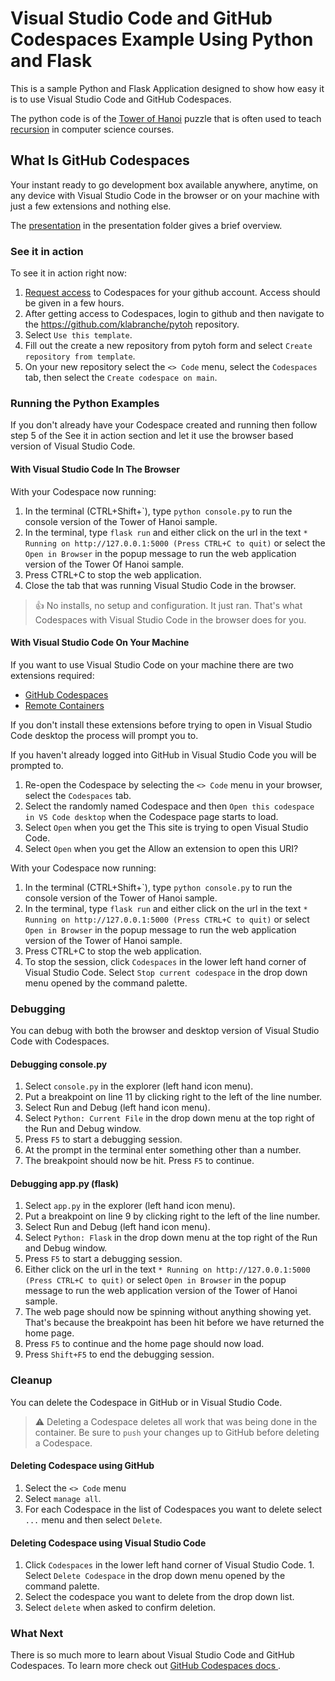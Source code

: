 # Visual Studio Code and GitHub Codespaces Example Using Python and Flask

This is a sample Python and Flask Application designed to show how easy it is to use Visual Studio Code and GitHub Codespaces.

The python code is of the [Tower of Hanoi](https://en.wikipedia.org/wiki/Tower_of_Hanoi) puzzle that is often used to teach [recursion](https://en.wikipedia.org/wiki/Recursion) in computer science courses.

## What Is GitHub Codespaces

Your instant ready to go development box available anywhere, anytime, on any device with Visual Studio Code in the browser or on your machine with just a few extensions and nothing else.

The [presentation](presentation/GithubCodespaces.pdf) in the presentation folder gives a brief overview. 

### See it in action

To see it in action right now:

1. [Request access](https://github.com/features/codespaces) to Codespaces for your github account.  Access should be given in a few hours.
1. After getting access to Codespaces, login to github and then navigate to the https://github.com/klabranche/pytoh repository.
1. Select `Use this template`.
1. Fill out the create a new repository from pytoh form and select `Create repository from template`.
1. On your new repository select the `<> Code` menu, select the `Codespaces` tab, then select the `Create codespace on main`.


### Running the Python Examples

If you don't already have your Codespace created and running then follow step 5 of the See it in action section and let it use the browser based version  of Visual Studio Code.

#### With Visual Studio Code In The Browser

With your Codespace now running:

1. In the terminal (CTRL+Shift+\`), type `python console.py` to run the console version of the Tower of Hanoi sample.
1. In the terminal, type `flask run` and either click on the url in the text `* Running on http://127.0.0.1:5000 (Press CTRL+C to quit)` or select the `Open in Browser` in the popup message to run the web application version of the Tower Of Hanoi sample.
1. Press CTRL+C to stop the web application.
1. Close the tab that was running Visual Studio Code in the browser.

>:thumbsup: No installs, no setup and configuration.  It just ran.  That's what Codespaces with Visual Studio Code in the browser does for you.

#### With Visual Studio Code On Your Machine
If you want to use Visual Studio Code on your machine there are two extensions required:

* [GitHub Codespaces](https://marketplace.visualstudio.com/items?itemName=GitHub.codespaces)
* [Remote Containers](https://marketplace.visualstudio.com/items?itemName=ms-vscode-remote.remote-containers)

If you don't install these extensions before trying to open in Visual Studio Code desktop the process will prompt you to.

If you haven't already logged into GitHub in Visual Studio Code you will be prompted to.

1. Re-open the Codespace by selecting the `<> Code` menu in your browser, select the `Codespaces` tab.
1. Select the randomly named Codespace and then `Open this codespace in VS Code desktop` when the Codespace page starts to load.
1. Select `Open` when you get the This site is trying to open Visual Studio Code.
1. Select `Open` when you get the Allow an extension to open this URI?

With your Codespace now running:

1. In the terminal (CTRL+Shift+\`), type `python console.py` to run the console version of the Tower of Hanoi sample.
1. In the terminal, type `flask run` and either click on the url in the text `* Running on http://127.0.0.1:5000 (Press CTRL+C to quit)` or select `Open in Browser` in the popup message to run the web application version of the Tower of Hanoi sample.
1. Press CTRL+C to stop the web application.
1. To stop the session, click `Codespaces` in the lower left hand corner of Visual Studio Code.  Select `Stop current codespace` in the drop down menu opened by the command palette.
 
### Debugging

You can debug with both the browser and desktop version of Visual Studio Code with Codespaces.

#### Debugging console.py 

1. Select `console.py` in the explorer (left hand icon menu).
1. Put a breakpoint on line 11 by clicking right to the left of the line number.
1. Select Run and Debug (left hand icon menu).
1. Select `Python: Current File` in the drop down menu at the top right of the Run and Debug window.
1. Press `F5` to start a debugging session.
1. At the prompt in the terminal enter something other than a number.
1. The breakpoint should now be hit.  Press `F5` to continue.

#### Debugging app.py (flask)

1. Select `app.py` in the explorer (left hand icon menu).
1. Put a breakpoint on line 9 by clicking right to the left of the line number.
1. Select Run and Debug (left hand icon menu).
1. Select `Python: Flask` in the drop down menu at the top right of the Run and Debug window.
1. Press `F5` to start a debugging session.
1. Either click on the url in the text `* Running on http://127.0.0.1:5000 (Press CTRL+C to quit)` or select `Open in Browser` in the popup message to run the web application version of the Tower of Hanoi sample.
1. The web page should now be spinning without anything showing yet.  That's because the breakpoint has been hit before we have returned the home page.
1. Press `F5` to continue and the home page should now load.
1. Press `Shift+F5` to end the debugging session.


### Cleanup

You can delete the Codespace in GitHub or in Visual Studio Code.

>:warning: Deleting a Codespace deletes all work that was being done in the container.  Be sure to `push` your changes up to GitHub before deleting a Codespace.

#### Deleting Codespace using GitHub
1. Select the `<> Code` menu
1. Select `manage all`.  
1. For each Codespace in the list of Codespaces you want to delete select `...` menu and then select `Delete`.

#### Deleting Codespace using Visual Studio Code
1. Click `Codespaces` in the lower left hand corner of Visual Studio Code. 1. Select `Delete Codespace` in the drop down menu opened by the command palette.
1. Select the codespace you want to delete from the drop down list.
1. Select `delete` when asked to confirm deletion.

### What Next

There is so much more to learn about Visual Studio Code and GitHub Codespaces. To learn more check out [GitHub Codespaces docs ](https://docs.github.com/en/codespaces).
